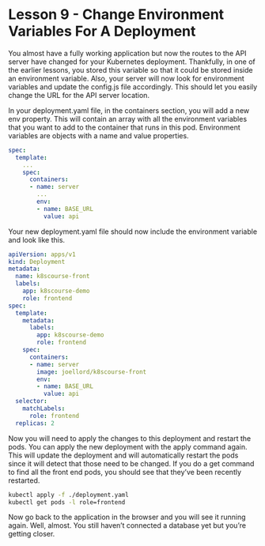# Lesson 9 - Change Environment Variables For A Deployment

You almost have a fully working application but now the routes to the API server have changed for your Kubernetes deployment. Thankfully, in one of the earlier lessons, you stored this variable so that it could be stored inside an environment variable. Also, your server will now look for environment variables and update the config.js file accordingly. This should let you easily change the URL for the API server location.

In your deployment.yaml file, in the containers section, you will add a new env property. This will contain an array with all the environment variables that you want to add to the container that runs in this pod. Environment variables are objects with a name and value properties.

```yaml
spec:
  template:
    ...
    spec:
      containers:
      - name: server
        ...
        env:
        - name: BASE_URL
          value: api
```

Your new deployment.yaml file should now include the environment variable and look like this.

```yaml
apiVersion: apps/v1
kind: Deployment
metadata:
  name: k8scourse-front
  labels:
    app: k8scourse-demo
    role: frontend
spec:
  template:
    metadata:
      labels:
        app: k8scourse-demo
        role: frontend
    spec:
      containers:
      - name: server
        image: joellord/k8scourse-front
        env:
        - name: BASE_URL
          value: api
  selector:
    matchLabels:
      role: frontend
  replicas: 2
```

Now you will need to apply the changes to this deployment and restart the pods. You can apply the new deployment with the apply command again. This will update the deployment and will automatically restart the pods since it will detect that those need to be changed. If you do a get command to find all the front end pods, you should see that they’ve been recently restarted.

```bash
kubectl apply -f ./deployment.yaml 
kubectl get pods -l role=frontend
```

Now go back to the application in the browser and you will see it running again. Well, almost. You still haven’t connected a database yet but you’re getting closer.
